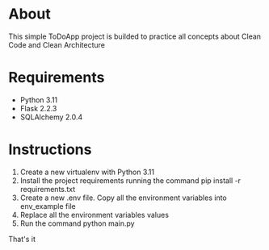 # About
This simple ToDoApp project is builded to practice all concepts about Clean Code and Clean Architecture

# Requirements
   - Python 3.11
   - Flask 2.2.3
   - SQLAlchemy 2.0.4
  
 # Instructions
   1. Create a new virtualenv with Python 3.11
   2. Install the project requirements running the command pip install -r requirements.txt
   3. Create a new .env file. Copy all the environment variables into env_example file
   4. Replace all the environment variables values
   5. Run the command python main.py
  
 
 That's it
